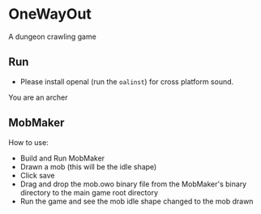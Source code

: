 # OneWayOut

A dungeon crawling game

## Run
+ Please install openal (run the `oalinst`) for cross platform sound.

You are an archer

## MobMaker

How to use:
  + Build and Run MobMaker
  + Drawn a mob (this will be the idle shape)
  + Click save
  + Drag and drop the mob.owo binary file from the MobMaker's binary directory to the main game root directory
  + Run the game and see the mob idle shape changed to the mob drawn
